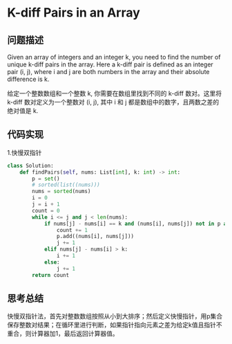 # K-diff Pairs in an Array

## 问题描述

Given an array of integers and an integer k, you need to find the number of unique k-diff pairs in the array. Here a k-diff pair is defined as an integer pair (i, j), where i and j are both numbers in the array and their absolute difference is k. 

给定一个整数数组和一个整数 k, 你需要在数组里找到不同的 k-diff 数对。这里将 k-diff 数对定义为一个整数对 (i, j), 其中 i 和 j 都是数组中的数字，且两数之差的绝对值是 k.



## 代码实现

1.快慢双指针
```python
class Solution:
    def findPairs(self, nums: List[int], k: int) -> int:
        p = set()
        # sorted(list((nums)))
        nums = sorted(nums)
        i = 0
        j = i + 1
        count = 0
        while i <= j and j < len(nums):
            if nums[j] - nums[i] == k and (nums[i], nums[j]) not in p and i != j:
                count += 1
                p.add((nums[i], nums[j]))
                j += 1
            elif nums[j] - nums[i] > k:
                i += 1
            else:
                j += 1
        return count
```

## 思考总结

快慢双指针法，首先对整数数组按照从小到大排序；然后定义快慢指针，用p集合保存整数对结果；在循环里进行判断，如果指针指向元素之差为给定k值且指针不重合，则计算器加1，最后返回计算器值。
